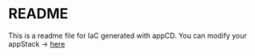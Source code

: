 # README
This is a readme file for IaC generated with appCD.
You can modify your appStack -> [here](http://cloud.stackgen.com/appstacks/40c15979-ff80-4983-9c2e-cd9e1d3772d8)
